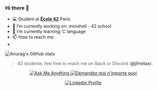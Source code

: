 ### Hi there 👋

- 💻 Student at [**École 42**](https://www.42.fr) Paris
- 🔭 I’m currently working on: minishell - 42 school
- 🌱 I’m currently learning: C language
- 📫 How to reach me: 
- 
![Anurag's GitHub stats](https://github-readme-stats.vercel.app/api?username=joycemacksuele&show_icons=true&theme=gotham&count_private=true&show_icons=true&hide_border)

> 42 students: feel free to reach me on Slack or Discord (**@jfreitas**).

<p align="center">
	<a href="mailto:jfreitas@student.42.fr">
		<img alt="Ask Me Anything" src="https://img.shields.io/badge/-Ask_me_anything-lightgray?style=flat&logo=Gmail&logoColor=blue&link=mailto:jfreitas@student.42.fr" />
	</a>
	<a href="mailto:jfreitas@student.42.fr">
		<img alt="Demandez moi n'importe quoi" src="https://img.shields.io/badge/-Demandez_moi_n'%20importe_quoi-lightgray?style=flat&logo=Gmail&logoColor=blue&link=mailto:jfreitas@student.42.fr" />
	</a>
	
</p>

<p align="center">
	<a href="https://www.linkedin.com/in/joycemacksuele/">
		<img alt="Linkedin Profile" src="https://img.shields.io/badge/-Linkedin_Profile-0072b1?style=flat&logo=Linkedin&logoColor=white&link=https://www.linkedin.com/in/joycemacksuele/" />
	</a>
</p>
